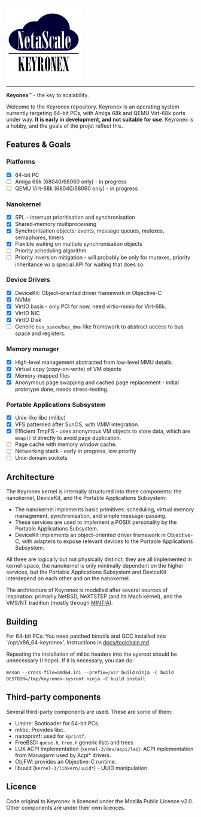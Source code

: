 <img src="docs/keyronexnofont.svg" width=200/>

---

**Keyonex**™ - the key to scalability.

Welcome to the Keyronex repository. Keyronex is an operating system currently
targeting 64-bit PCs, with Amiga 68k and QEMU Virt-68k ports under way.
**It is early in development, and not suitable for use**. Keyronex is a hobby,
and the goals of the projet reflect this.

Features & Goals
----------------


### Platforms

 - [x] 64-bit PC
 - [ ] Amiga 68k (68040/68060 only) - in progress
 - [ ] QEMU Virt-68k (68040/68060 only) - in progress

### Nanokernel

 - [x] SPL - interrupt prioritisation and synchronisation
 - [x] Shared-memory multiprocessing
 - [x] Synchronisation objects: events, message queues, mutexes, semaphores,
   timers
 - [x] Flexible waiting on multiple synchronisation objects
 - [ ] Priority scheduling algorithm
 - [ ] Priority inversion mitigation - will probably be only for mutexes,
 priority inheritance w/ a special API for waiting that does so.

### Device Drivers

 - [x] DeviceKit: Object-oriented driver framework in Objective-C
 - [x] NVMe
 - [x] VirtIO basis - only PCI for now, need virtio-mmio for Virt-68k.
 - [x] VirtIO NIC
 - [x] VirtIO Disk
 - [ ] Generic `bus_space`/`bus_dma`-like framework to abstract access to bus
 space and registers.

### Memory manager

 - [x] High-level management abstracted from low-level MMU details.
 - [x] Virtual copy (copy-on-write) of VM objects
 - [x] Memory-mapped files
 - [X] Anonymous page swapping and cached page replacement - initial prototype
 done, needs stress-testing.

### Portable Applications Subsystem

 - [x] Unix-like libc (mlibc)
 - [x] VFS patterned after SunOS, with VMM integration.
 - [x] Efficient TmpFS - uses anonymous VM objects to store data, which are
 `mmap()`'d directly to avoid page duplication.
 - [ ] Page cache with memory window cache.
 - [ ] Networking stack - early in progress, low priority
 - [ ] Unix-domain sockets

Architecture
------------

The Keyronex kernel is internally structured into three components: the
nanokernel, DeviceKit, and the Portable Applications Subsystem:

- The nanokernel implements basic primitives: scheduling, virtual memory
  management, synchronisation, and simple message-passing.
- These services are used to implement a POSIX personality by the Portable
  Applications Subsystem.
- DeviceKit implements an object-oriented driver framework in Objective-C, with
  adapters to expose relevant devices to the Portable Applications Subsystem.

All three are logically but not physically distinct; they are all implemented in
kernel-space, the nanokernel is only minimally dependent on the higher services,
but the Portable Applications Subsystem and DeviceKit interdepend on each other
and on the nanokernel.

The architecture of Keyronex is modelled after several sources of inspiration:
primarily NetBSD, NeXTSTEP (and its Mach kernel), and the VMS/NT tradition
(mostly through [MINTIA](https://github.com/xrarch/mintia)).

Building
--------

For 64-bit PCs:
You need patched binutils and GCC installed into `/opt/x86_64-keyronex'.
Instructions in [docs/toolchain.md]().

Repeating the installation of mlibc headers into the sysroot should be
unnecessary (I hope). If it is necessary, you can do:

`meson --cross-file=amd64.ini --prefix=/usr build`
`ninja -C build`
`DESTDIR=/tmp/keyronex-sysroot ninja -C build install`

Third-party components
----------------------

Several third-party components are used. These are some of them:
 - Limine: Bootloader for 64-bit PCs.
 - mlibc: Provides libc.
 - nanoprintf: used for `kprintf`.
 - FreeBSD: `queue.h`, `tree.h` generic lists and trees
 - LUX ACPI Implementation (`kernel-3/dev/acpi/lai`): ACPI mplementation from
  Managarm used by Acpi* drivers.
 - ObjFW: provides an Objective-C runtime.
 - libuuid (`kernel-3/libkern/uuid*`) - UUID manipulation
<!--
 - liballoc: Provides one of the in-kernel allocators.
 - NetBSD:
  - (`kernel-3/dev/fbterm/nbsdbold.psfu`): Bold8x16 font used for FBTerminal.
  - (`kernel-3/dev/nvmereg.h`): NVMe register definitions.
 - Solaris (`kernel-3/dev/fbterm/sun12x22.psfu`): Sun Demi Gallant font available
  for FBTerminal
 - limine/`limine-terminal-port` (some files in`kernel-3/dev/fbterm/`) used by
  FBTerminal to provide a terminal.
 - LZ4 (`kernel-3/libkern/lz4.{c,h}`): Used by VM Compressor to ompress pages.
- Linux (`kernel-3/ext2fs/ext2_fs.h`): Ext2 filesystem definitions
-->

Licence
-------

Code original to Keyronex is licenced under the Mozilla Public Licence v2.0.
Other components are under their own licences.
